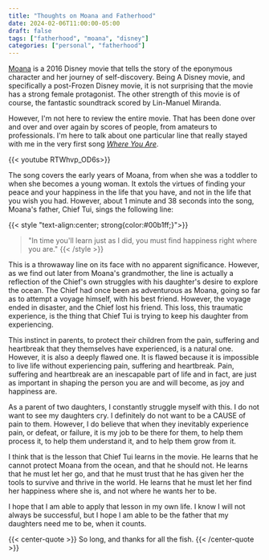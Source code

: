 ```yaml
---
title: "Thoughts on Moana and Fatherhood"
date: 2024-02-06T11:00:00-05:00
draft: false
tags: ["fatherhood", "moana", "disney"]
categories: ["personal", "fatherhood"]
---
```

<!-- vale alex.Condescending = NO -->
[Moana](https://www.imdb.com/title/tt3521164/) is a 2016 Disney movie that tells the story of the eponymous character and her journey of self-discovery. Being A Disney movie, and specifically a post-Frozen Disney movie, it is not surprising that the movie has a strong female protagonist. The other strength of this movie is of course, the fantastic soundtrack scored by Lin-Manuel Miranda.
<!-- vale alex.Condescending = YES -->

However, I'm not here to review the entire movie. That has been done over and over and over again by scores of people, from
amateurs to professionals. I'm here to talk about one particular line that really stayed with me in the very first song [_Where You Are_](https://www.youtube.com/watch?v=RTWhvp_OD6s).

{{< youtube RTWhvp_OD6s>}}

The song covers the early years of Moana, from when she was a toddler to when she becomes a young woman. It extols the virtues of finding your peace and your happiness in the life that you have, and not in the life that you wish you had. However, about 1 minute and 38 seconds into the song, Moana's father, Chief Tui, sings the following line:

{{< style "text-align:center; strong{color:#00b1ff;}">}}
> "In time you'll learn just as I did, you must find happiness right where you are."
{{< /style >}}

This is a throwaway line on its face with no apparent significance. However, as we find out later from Moana's grandmother, the line is actually a reflection of the Chief's own struggles with his daughter's desire to explore the ocean. The Chief had once been as adventurous as Moana, going so far as to attempt a voyage himself, with his best friend. However, the voyage ended in disaster, and the Chief lost his friend. This loss, this traumatic experience, is the thing that Chief Tui is trying to keep his daughter from experiencing.

This instinct in parents, to protect their children from the pain, suffering and heartbreak that they themselves have experienced, is a natural one. However, it is also a deeply flawed one. It is flawed because it is impossible to live life without experiencing pain, suffering and heartbreak. Pain, suffering and heartbreak are an inescapable part of life and in fact, are just as important in shaping the person you are and will become, as joy and happiness are.

As a parent of two daughters, I constantly struggle myself with this. I do not want to see my daughters cry. I definitely do not want to be a CAUSE of pain to them. However, I do believe that when they inevitably experience pain, or defeat, or failure, it is my job to be there for them, to help them process it, to help them understand it, and to help them grow from it.

I think that is the lesson that Chief Tui learns in the movie. He learns that he cannot protect Moana from the ocean, and that he should not. He learns that he must let her go, and that he must trust that he has given her the tools to survive and thrive in the world. He learns that he must let her find her happiness where she is, and not where he wants her to be.

I hope that I am able to apply that lesson in my own life. I know I will not always be successful, but I hope I am able to be the father that my daughters need me to be, when it counts.

{{< center-quote >}}
So long, and thanks for all the fish.
{{< /center-quote >}}
